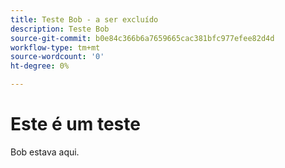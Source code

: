 ```yaml
---
title: Teste Bob - a ser excluído
description: Teste Bob
source-git-commit: b0e84c366b6a7659665cac381bfc977efee82d4d
workflow-type: tm+mt
source-wordcount: '0'
ht-degree: 0%

---
```



# Este é um teste

Bob estava aqui.
